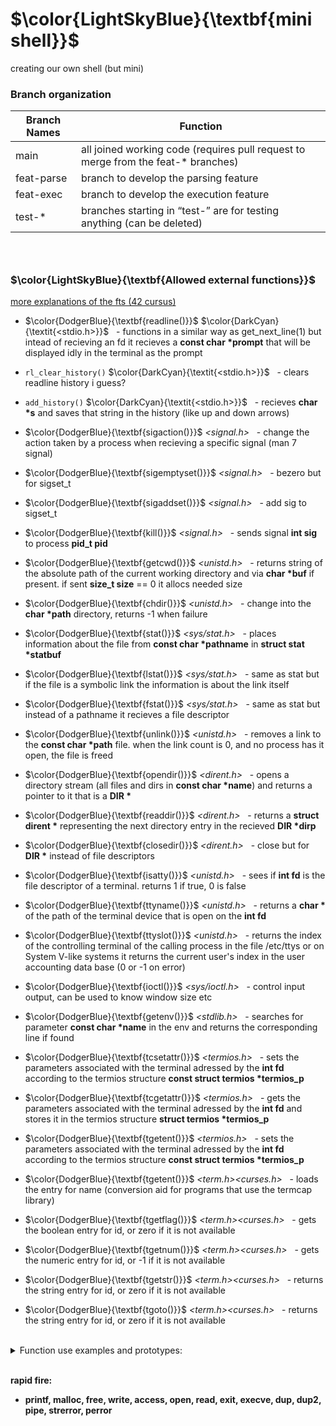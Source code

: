 # $\color{LightSkyBlue}{\textbf{mini shell}}$
creating our own shell (but mini)

### Branch organization
| Branch Names	| Function			|
| --------		| --------			|
| main			| all joined working code (requires pull request to merge from the feat-* branches)|
| feat-parse	| branch to develop the parsing feature		|
| feat-exec		| branch to develop the execution feature	|
| test-*		| branches starting in “test-” are for testing anything (can be deleted)	|

### <br>
### $\color{LightSkyBlue}{\textbf{Allowed external functions}}$

[more explanations of the fts (42 cursus)](https://42-cursus.gitbook.io/guide/rank-03/minishell/functions)

* $\color{DodgerBlue}{\textbf{readline()}}$ $\color{DarkCyan}{\textit{<stdio.h>}}$ &nbsp; - functions in a similar way as get_next_line(1) but intead of recieving an fd it recieves a **const char \*prompt** that will be displayed idly in the terminal as the prompt

* ```rl_clear_history()``` $\color{DarkCyan}{\textit{<stdio.h>}}$ &nbsp; - clears readline history i guess?

* ```add_history()``` $\color{DarkCyan}{\textit{<stdio.h>}}$ &nbsp; - recieves **char \*s** and saves that string in the history (like up and down arrows)

* $\color{DodgerBlue}{\textbf{sigaction()}}$ _<signal.h>_ &nbsp; - change the action taken by a process when recieving a specific signal (man 7 signal)

* $\color{DodgerBlue}{\textbf{sigemptyset()}}$ _<signal.h>_ &nbsp; - bezero but for sigset_t

* $\color{DodgerBlue}{\textbf{sigaddset()}}$ _<signal.h>_ &nbsp; - add sig to sigset_t

* $\color{DodgerBlue}{\textbf{kill()}}$ _<signal.h>_ &nbsp; - sends signal **int sig** to process **pid_t pid**

* $\color{DodgerBlue}{\textbf{getcwd()}}$ _<unistd.h>_ &nbsp; - returns string of the absolute path of the current working directory and via **char \*buf** if present. if sent **size_t size** == 0 it allocs needed size  

* $\color{DodgerBlue}{\textbf{chdir()}}$ _<unistd.h>_ &nbsp; - change into the **char \*path** directory, returns -1 when failure

* $\color{DodgerBlue}{\textbf{stat()}}$ _<sys/stat.h>_ &nbsp; -  places information about the file from  **const char \*pathname** in **struct stat \*statbuf** 

* $\color{DodgerBlue}{\textbf{lstat()}}$ _<sys/stat.h>_ &nbsp; - same as stat but if the file is a symbolic link the information is about the link itself

* $\color{DodgerBlue}{\textbf{fstat()}}$ _<sys/stat.h>_ &nbsp; - same as stat but instead of a pathname it recieves a file descriptor

* $\color{DodgerBlue}{\textbf{unlink()}}$ _<unistd.h>_ &nbsp; - removes a link to the **const char \*path** file. when the link count is 0, and no process has it open, the file is freed

* $\color{DodgerBlue}{\textbf{opendir()}}$ _<dirent.h>_ &nbsp; - opens a directory stream (all files and dirs in **const char \*name**) and returns a pointer to it that is a **DIR \***

* $\color{DodgerBlue}{\textbf{readdir()}}$ _<dirent.h>_ &nbsp; - returns a **struct dirent \*** representing the next directory entry in the recieved **DIR \*dirp**

* $\color{DodgerBlue}{\textbf{closedir()}}$ _<dirent.h>_ &nbsp; - close but for **DIR \*** instead of file descriptors

* $\color{DodgerBlue}{\textbf{isatty()}}$ _<unistd.h>_ &nbsp; - sees if **int fd** is the file descriptor of a terminal. returns 1 if true, 0 is false

* $\color{DodgerBlue}{\textbf{ttyname()}}$ _<unistd.h>_ &nbsp; - returns a **char \*** of the path of the terminal device that is open on the **int fd**

* $\color{DodgerBlue}{\textbf{ttyslot()}}$ _<unistd.h>_ &nbsp; - returns the index of the controlling terminal of the calling process in the file /etc/ttys or on System  V-like systems it returns the current user's index in the user accounting data base (0 or -1 on error)

* $\color{DodgerBlue}{\textbf{ioctl()}}$ _<sys/ioctl.h>_ &nbsp; - control input output, can be used to know window size etc

* $\color{DodgerBlue}{\textbf{getenv()}}$ _<stdlib.h>_ &nbsp; - searches for parameter **const char \*name** in the env and returns the corresponding line if found 

* $\color{DodgerBlue}{\textbf{tcsetattr()}}$ _<termios.h>_ &nbsp; - sets the parameters associated  with  the  terminal adressed by the **int fd** according to the termios structure **const struct termios \*termios_p**

* $\color{DodgerBlue}{\textbf{tcgetattr()}}$ _<termios.h>_ &nbsp; - gets the parameters associated  with  the  terminal adressed by the **int fd** and stores it in the termios structure **struct termios \*termios_p**

* $\color{DodgerBlue}{\textbf{tgetent()}}$ _<termios.h>_ &nbsp; - sets the parameters associated  with  the  terminal adressed by the **int fd** according to the termios structure **const struct termios \*termios_p**

* $\color{DodgerBlue}{\textbf{tgetent()}}$ _<term.h><curses.h>_ &nbsp; -  loads the entry for name (conversion aid for programs that use the termcap library)

* $\color{DodgerBlue}{\textbf{tgetflag()}}$ _<term.h><curses.h>_ &nbsp; - gets the boolean entry for id, or zero if it is not available

* $\color{DodgerBlue}{\textbf{tgetnum()}}$ _<term.h><curses.h>_ &nbsp; - gets the numeric entry for id, or -1 if it is not available

* $\color{DodgerBlue}{\textbf{tgetstr()}}$ _<term.h><curses.h>_ &nbsp; - returns the string entry for id, or zero if it is not available

* $\color{DodgerBlue}{\textbf{tgoto()}}$ _<term.h><curses.h>_ &nbsp; - returns the string entry for id, or zero if it is not available

<br>
<details>
<summary> Function use examples and prototypes:</summary>
<br>

* **readline() _<stdio.h>_ -** functions in a similar way as get_next_line(1) but intead of recieving an fd it recieves a **const char \*prompt** that will be displayed idly in the terminal as the prompt

* **rl_clear_history() _<stdio.h>_ -** clears readline history i guess?

* **add_history() _<stdio.h>_ -** recieves **char \*s** and saves that string in the history (like up and down arrows)

* **sigaction() _<signal.h>_ -** change the action taken by a process when recieving a specific signal (man 7 signal)

* **sigemptyset() _<signal.h>_ -** bezero but for sigset_t

* **sigaddset() _<signal.h>_ -** add sig to sigset_t

* **kill() _<signal.h>_ -** sends signal **int sig** to process **pid_t pid**

* **getcwd() _<unistd.h>_ -** returns string of the absolute path of the current working directory and via **char \*buf** if present. if sent **size_t size** == 0 it allocs needed size  

* **int chdir(const char \*path);** 
	```		c
	int ret = chdir("Inc/libft");
	if (ret == -1)
		// error
	if (ret == 0)
		// success
	```
</details>

<br>**rapid fire:**
* **printf, malloc, free, write, access, open, read, exit, execve, dup, dup2, pipe, strerror, perror**